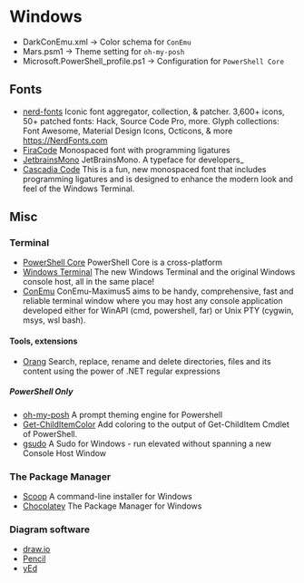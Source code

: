 # Windows

- DarkConEmu.xml -> Color schema for `ConEmu`
- Mars.psm1 -> Theme setting for `oh-my-posh`
- Microsoft.PowerShell_profile.ps1 -> Configuration for `PowerShell Core`

## Fonts

- [nerd-fonts](https://github.com/ryanoasis/nerd-fonts) Iconic font aggregator, collection, & patcher. 3,600+ icons, 50+ patched fonts: Hack, Source Code Pro, more. Glyph collections: Font Awesome, Material Design Icons, Octicons, & more https://NerdFonts.com
- [FiraCode](https://github.com/tonsky/FiraCode) Monospaced font with programming ligatures
- [JetbrainsMono](https://www.jetbrains.com/lp/mono/) JetBrainsMono. A typeface for developers_
- [Cascadia Code](https://github.com/microsoft/cascadia-code) This is a fun, new monospaced font that includes programming ligatures and is designed to enhance the modern look and feel of the Windows Terminal.

## Misc

### Terminal

- [PowerShell Core](https://github.com/PowerShell/PowerShell) PowerShell Core is a cross-platform
- [Windows Terminal](https://github.com/microsoft/terminal) The new Windows Terminal and the original Windows console host, all in the same place!
- [ConEmu](https://conemu.github.io/) ConEmu-Maximus5 aims to be handy, comprehensive, fast and reliable terminal window where you may host any console application developed either for WinAPI (cmd, powershell, far) or Unix PTY (cygwin, msys, wsl bash).

#### Tools, extensions

- [Orang](https://github.com/JosefPihrt/Orang) Search, replace, rename and delete directories, files and its content using the power of .NET regular expressions

##### PowerShell Only

- [oh-my-posh](https://github.com/JanDeDobbeleer/oh-my-posh) A prompt theming engine for Powershell
- [Get-ChildItemColor](https://github.com/joonro/Get-ChildItemColor) Add coloring to the output of Get-ChildItem Cmdlet of PowerShell.
- [gsudo](https://github.com/gerardog/gsudo) A Sudo for Windows - run elevated without spanning a new Console Host Window

### The Package Manager

- [Scoop](https://scoop.sh/) A command-line installer for Windows
- [Chocolatey](https://chocolatey.org/) The Package Manager for Windows

### Diagram software

- [draw.io](https://www.draw.io/)
- [Pencil](https://pencil.evolus.vn/)
- [yEd](https://www.yworks.com/products/yed)
